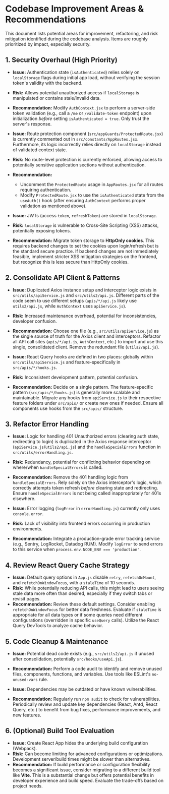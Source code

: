 # Codebase Improvement Areas & Recommendations

This document lists potential areas for improvement, refactoring, and risk mitigation identified during the codebase analysis. Items are roughly prioritized by impact, especially security.

## 1. Security Overhaul (High Priority)

- **Issue:** Authentication state (`isAuthenticated`) relies solely on `localStorage` flags during initial app load, without verifying the session token's validity with the backend.
- **Risk:** Allows potential unauthorized access if `localStorage` is manipulated or contains stale/invalid data.
- **Recommendation:** Modify `AuthContext.jsx` to perform a server-side token validation (e.g., call a `/me` or `/validate-token` endpoint) upon initialization _before_ setting `isAuthenticated = true`. Only trust the server's response.

- **Issue:** Route protection component (`src/appGuards/ProtectedRoute.jsx`) is currently commented out in `src/constants/AppRoutes.jsx`. Furthermore, its logic incorrectly relies directly on `localStorage` instead of validated context state.
- **Risk:** No route-level protection is currently enforced, allowing access to potentially sensitive application sections without authentication.
- **Recommendation:**

  - Uncomment the `ProtectedRoute` usage in `AppRoutes.jsx` for all routes requiring authentication.
  - Modify `ProtectedRoute.jsx` to use the `isAuthenticated` state from the `useAuth()` hook (after ensuring `AuthContext` performs proper validation as mentioned above).

- **Issue:** JWTs (access `token`, `refreshToken`) are stored in `localStorage`.
- **Risk:** `localStorage` is vulnerable to Cross-Site Scripting (XSS) attacks, potentially exposing tokens.
- **Recommendation:** Migrate token storage to **HttpOnly cookies**. This requires backend changes to set the cookies upon login/refresh but is the standard secure practice. If backend changes are not immediately feasible, implement stricter XSS mitigation strategies on the frontend, but recognize this is less secure than HttpOnly cookies.

## 2. Consolidate API Client & Patterns

- **Issue:** Duplicated Axios instance setup and interceptor logic exists in `src/utils/apiService.js` and `src/utils2/api.js`. Different parts of the code seem to use different setups (`apis/*/api.js` likely use `utils2/api.js`, while `AuthContext` uses `apiService.js`).
- **Risk:** Increased maintenance overhead, potential for inconsistencies, developer confusion.
- **Recommendation:** Choose one file (e.g., `src/utils/apiService.js`) as the single source of truth for the Axios client and interceptors. Refactor all API call sites (`apis/*/api.js`, `AuthContext`, etc.) to import and use this single, consolidated client. Remove the redundant file (`utils2/api.js`).

- **Issue:** React Query hooks are defined in two places: globally within `src/utils/apiService.js` and feature-specifically in `src/apis/*/hooks.js`.
- **Risk:** Inconsistent development pattern, potential confusion.
- **Recommendation:** Decide on a single pattern. The feature-specific pattern (`src/apis/*/hooks.js`) is generally more scalable and maintainable. Migrate any hooks from `apiService.js` to their respective feature folders under `src/apis/` or create new ones if needed. Ensure all components use hooks from the `src/apis/` structure.

## 3. Refactor Error Handling

- **Issue:** Logic for handling 401 Unauthorized errors (clearing auth state, redirecting to login) is duplicated in the Axios response interceptor (`apiService.js`/`utils2/api.js`) and the `handleSpecialErrors` function in `src/utils/errorHandling.js`.
- **Risk:** Redundancy, potential for conflicting behavior depending on where/when `handleSpecialErrors` is called.
- **Recommendation:** Remove the 401 handling logic from `handleSpecialErrors`. Rely solely on the Axios interceptor's logic, which correctly attempts token refresh _before_ clearing state and redirecting. Ensure `handleSpecialErrors` is not being called inappropriately for 401s elsewhere.

- **Issue:** Error logging (`logError` in `errorHandling.js`) currently only uses `console.error`.
- **Risk:** Lack of visibility into frontend errors occurring in production environments.
- **Recommendation:** Integrate a production-grade error tracking service (e.g., Sentry, LogRocket, Datadog RUM). Modify `logError` to send errors to this service when `process.env.NODE_ENV === 'production'`.

## 4. Review React Query Cache Strategy

- **Issue:** Default query options in `App.js` disable `retry`, `refetchOnMount`, and `refetchOnWindowFocus`, with a `staleTime` of 10 seconds.
- **Risk:** While potentially reducing API calls, this might lead to users seeing stale data more often than desired, especially if they switch tabs or revisit pages.
- **Recommendation:** Review these default settings. Consider enabling `refetchOnWindowFocus` for better data freshness. Evaluate if `staleTime` is appropriate for all data types or if some queries need different configurations (overridden in specific `useQuery` calls). Utilize the React Query DevTools to analyze cache behavior.

## 5. Code Cleanup & Maintenance

- **Issue:** Potential dead code exists (e.g., `src/utils2/api.js` if unused after consolidation, potentially `src/hooks/useApi.js`).
- **Recommendation:** Perform a code audit to identify and remove unused files, components, functions, and variables. Use tools like ESLint's `no-unused-vars` rule.

- **Issue:** Dependencies may be outdated or have known vulnerabilities.
- **Recommendation:** Regularly run `npm audit` to check for vulnerabilities. Periodically review and update key dependencies (React, Antd, React Query, etc.) to benefit from bug fixes, performance improvements, and new features.

## 6. (Optional) Build Tool Evaluation

- **Issue:** Create React App hides the underlying build configuration (Webpack).
- **Risk:** Can become limiting for advanced configurations or optimizations. Development server/build times might be slower than alternatives.
- **Recommendation:** If build performance or configuration flexibility becomes a significant issue, consider migrating to a different build tool like **Vite**. This is a substantial change but offers potential benefits in developer experience and build speed. Evaluate the trade-offs based on project needs.
